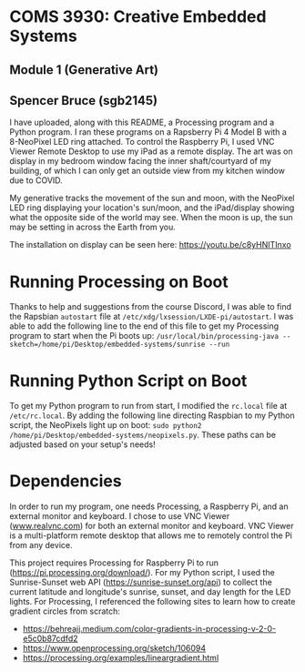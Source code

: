 # COMS 3930: Creative Embedded Systems
## Module 1 (Generative Art)
## Spencer Bruce (sgb2145)

I have uploaded, along with this README, a Processing program and a Python program.
I ran these programs on a Rapsberry Pi 4 Model B with a 8-NeoPixel LED ring attached.
To control the Raspberry Pi, I used VNC Viewer Remote Desktop to use my iPad as a remote display.
The art was on display in my bedroom window facing the inner shaft/courtyard of my building, of which I can only get an outside view from my kitchen window due to COVID.

My generative tracks the movement of the sun and moon, with the NeoPixel LED ring
displaying your location's sun/moon, and the iPad/display showing what the opposite side
of the world may see. When the moon is up, the sun may be setting in across the Earth from
you.

The installation on display can be seen here: https://youtu.be/c8yHNITInxo

# Running Processing on Boot
Thanks to help and suggestions from the course Discord, I was able to find the
Rapsbian `autostart` file at `/etc/xdg/lxsession/LXDE-pi/autostart`. I was able to
add the following line to the end of this file to get my Processing program to start
when the Pi boots up: `/usr/local/bin/processing-java --sketch=/home/pi/Desktop/embedded-systems/sunrise --run`

# Running Python Script on Boot
To get my Python program to run from start, I modified  the `rc.local` file at `/etc/rc.local`. By adding the following line directing Raspbian to my Python script,
the NeoPixels light up on boot: `sudo python2 /home/pi/Desktop/embedded-systems/neopixels.py`. These paths can be adjusted based on your setup's needs!

# Dependencies
In order to run my program, one needs Processing, a Raspberry Pi, and an external
monitor and keyboard. I chose to use VNC Viewer (www.realvnc.com) for both an external monitor and keyboard. VNC Viewer is a multi-platform remote desktop that allows me to remotely control the Pi from any device.

This project requires Processing for Raspberry Pi to run (https://pi.processing.org/download/). For my Python script, I used the Sunrise-Sunset web API (https://sunrise-sunset.org/api) to collect the current latitude and longitude's sunrise, sunset, and day
length for the LED lights. For Processing, I referenced the following sites to learn
how to create gradient circles from scratch:

- https://behreajj.medium.com/color-gradients-in-processing-v-2-0-e5c0b87cdfd2
- https://www.openprocessing.org/sketch/106094
- https://processing.org/examples/lineargradient.html
